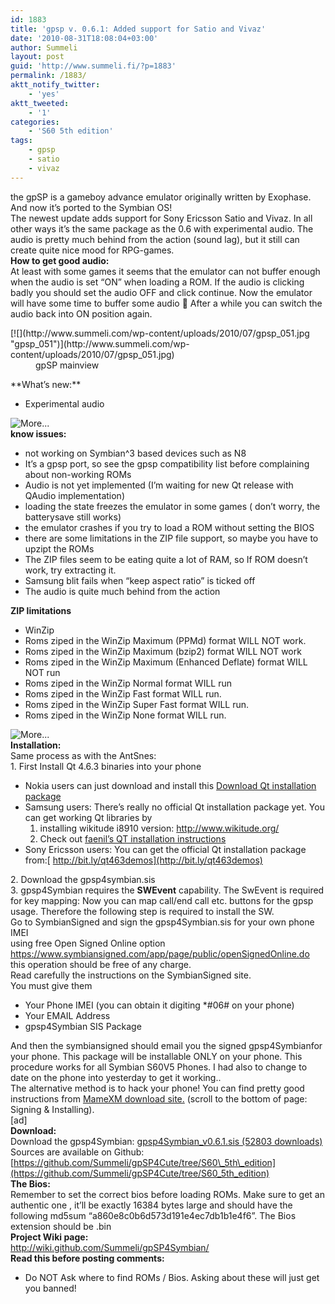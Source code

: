 ```yaml
---
id: 1883
title: 'gpsp v. 0.6.1: Added support for Satio and Vivaz'
date: '2010-08-31T18:08:04+03:00'
author: Summeli
layout: post
guid: 'http://www.summeli.fi/?p=1883'
permalink: /1883/
aktt_notify_twitter:
    - 'yes'
aktt_tweeted:
    - '1'
categories:
    - 'S60 5th edition'
tags:
    - gpsp
    - satio
    - vivaz
---
```


the gpSP is a gameboy advance emulator originally written by Exophase. And now it’s ported to the Symbian OS!  
The newest update adds support for Sony Ericsson Satio and Vivaz. In all other ways it’s the same package as the 0.6 with experimental audio. The audio is pretty much behind from the action (sound lag), but it still can create quite nice mood for RPG-games.  
**How to get good audio:**  
At least with some games it seems that the emulator can not buffer enough when the audio is set “ON” when loading a ROM. If the audio is clicking badly you should set the audio OFF and click continue. Now the emulator will have some time to buffer some audio 🙂 After a while you can switch the audio back into ON position again.

<div class="mceIEcenter"><dl class="aligncenter" id="attachment_1791"><dt>[![](http://www.summeli.com/wp-content/uploads/2010/07/gpsp_051.jpg "gpsp_051")](http://www.summeli.com/wp-content/uploads/2010/07/gpsp_051.jpg)</dt><dd>gpSP mainview</dd></dl></div>  
**What’s new:**

- Experimental audio

![](http://www.summeli.com/wp-includes/js/tinymce/plugins/wordpress/img/trans.gif "More...")  
**know issues:**

- not working on Symbian^3 based devices such as N8
- It’s a gpsp port, so see the gpsp compatibility list before complaining about non-working ROMs
- Audio is not yet implemented (I’m waiting for new Qt release with QAudio implementation)
- loading the state freezes the emulator in some games ( don’t worry, the batterysave still works)
- the emulator crashes if you try to load a ROM without setting the BIOS
- there are some limitations in the ZIP file support, so maybe you have to upzipt the ROMs
- The ZIP files seem to be eating quite a lot of RAM, so If ROM doesn’t work, try extracting it.
- Samsung blit fails when “keep aspect ratio” is ticked off
- The audio is quite much behind from the action

**ZIP limitations**

- WinZip
- Roms ziped in the WinZip Maximum (PPMd) format WILL NOT work.
- Roms ziped in the WinZip Maximum (bzip2) format WILL NOT work
- Roms ziped in the WinZip Maximum (Enhanced Deflate) format WILL NOT run
- Roms ziped in the WinZip Normal format WILL run
- Roms ziped in the WinZip Fast format WILL run.
- Roms ziped in the WinZip Super Fast format WILL run.
- Roms ziped in the WinZip None format WILL run.

![](http://www.summeli.com/wp-includes/js/tinymce/plugins/wordpress/img/trans.gif "More...")  
**Installation:**  
Same process as with the AntSnes:  
1\. First Install Qt 4.6.3 binaries into your phone

- Nokia users can just download and install this [Download Qt installation package](ftp://ftp.qt.nokia.com/pub/qt/symbian/4.6.3/qt_installer.sis)
- Samsung users: There’s really no official Qt installation package yet. You can get working Qt libraries by 
    1. installing wikitude i8910 version: <http://www.wikitude.org/>
    2. Check out [faenil’s QT installation instructions](http://i8910tuning.com/2010/07/22/welcome-to-i8910-qt/)
- Sony Ericsson users: You can get the official Qt installation package from:[ http://bit.ly/qt463demos](http://bit.ly/qt463demos)

[ ](ftp://ftp.qt.nokia.com/pub/qt/symbian/4.6.3/qt_installer.sis) 2. Download the gpsp4symbian.sis  
3\. gpsp4Symbian requires the **SWEvent** capability. The SwEvent is required for key mapping: Now you can map call/end call etc. buttons for the gpsp usage. Therefore the following step is required to install the SW.  
Go to SymbianSigned and sign the gpsp4Symbian.sis for your own phone IMEI  
using free Open Signed Online option <https://www.symbiansigned.com/app/page/public/openSignedOnline.do> this operation should be free of any charge.  
Read carefully the instructions on the SymbianSigned site.  
You must give them

- Your Phone IMEI (you can obtain it digiting \*#06# on your phone)
- Your EMAIL Address
- gpsp4Symbian SIS Package

And then the symbiansigned should email you the signed gpsp4Symbianfor your phone. This package will be installable ONLY on your phone. This procedure works for all Symbian S60V5 Phones. I had also to change to date on the phone into yesterday to get it working..  
The alternative method is to hack your phone! You can find pretty good instructions from [MameXM download site.](https://sites.google.com/site/mamexm/Home/download-1-03) (scroll to the bottom of page: Signing &amp; Installing).  
\[ad\]  
**Download:**  
Download the gpsp4Symbian: [ gpsp4Symbian\_v0.6.1.sis (52803 downloads) ](http://summeli.com/download/11262/ "Version 0.6.1")  
Sources are available on Github:[https://github.com/Summeli/gpSP4Cute/tree/S60\_5th\_edition](https://github.com/Summeli/gpSP4Cute/tree/S60_5th_edition)  
**The Bios:**  
Remember to set the correct bios before loading ROMs. Make sure to get an authentic one , it’ll be exactly 16384 bytes large and should have the following md5sum “a860e8c0b6d573d191e4ec7db1b1e4f6”. The Bios extension should be .bin  
**Project Wiki page:**  
<http://wiki.github.com/Summeli/gpSP4Symbian/>  
**Read this before posting comments:**

- Do NOT Ask where to find ROMs / Bios. Asking about these will just get you banned!